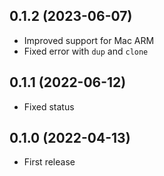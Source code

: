 ## 0.1.2 (2023-06-07)

- Improved support for Mac ARM
- Fixed error with `dup` and `clone`

## 0.1.1 (2022-06-12)

- Fixed status

## 0.1.0 (2022-04-13)

- First release

